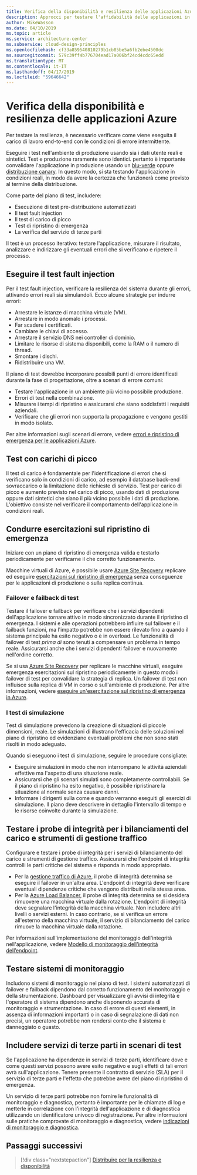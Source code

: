 ```yaml
---
title: Verifica della disponibilità e resilienza delle applicazioni Azure
description: Approcci per testare l'affidabilità delle applicazioni in Azure
author: MikeWasson
ms.date: 04/10/2019
ms.topic: article
ms.service: architecture-center
ms.subservice: cloud-design-principles
ms.openlocfilehash: cf33a859540810279b1cb85be5a6fb2ebe4500dc
ms.sourcegitcommit: 579c39ff4b776704ead17a006bf24cd4cdc65edd
ms.translationtype: MT
ms.contentlocale: it-IT
ms.lasthandoff: 04/17/2019
ms.locfileid: "59646642"
---
```

# <a name="testing-azure-applications-for-resiliency-and-availability"></a>Verifica della disponibilità e resilienza delle applicazioni Azure

Per testare la resilienza, è necessario verificare come viene eseguita il carico di lavoro end-to-end con le condizioni di errore intermittente.

Eseguire i test nell'ambiente di produzione usando sia i dati utente reali e sintetici. Test e produzione raramente sono identici. pertanto è importante convalidare l'applicazione in produzione usando un [blu-verde](https://martinfowler.com/bliki/BlueGreenDeployment.html) oppure [distribuzione canary](https://martinfowler.com/bliki/CanaryRelease.html). In questo modo, si sta testando l'applicazione in condizioni reali, in modo da avere la certezza che funzionerà come previsto al termine della distribuzione.

Come parte del piano di test, includere:

- Esecuzione di test pre-distribuzione automatizzati
- Il test fault injection
- Il test di carico di picco
- Test di ripristino di emergenza
- La verifica del servizio di terze parti

Il test è un processo iterativo: testare l'applicazione, misurare il risultato, analizzare e indirizzare gli eventuali errori che si verificano e ripetere il processo.

## <a name="perform-fault-injection-testing"></a>Eseguire il test fault injection

Per il test fault injection, verificare la resilienza del sistema durante gli errori, attivando errori reali sia simulandoli. Ecco alcune strategie per indurre errori:

- Arrestare le istanze di macchina virtuale (VM).
- Arrestare in modo anomalo i processi.
- Far scadere i certificati.
- Cambiare le chiavi di accesso.
- Arrestare il servizio DNS nei controller di dominio.
- Limitare le risorse di sistema disponibili, come la RAM o il numero di thread.
- Smontare i dischi.
- Ridistribuire una VM.

Il piano di test dovrebbe incorporare possibili punti di errore identificati durante la fase di progettazione, oltre a scenari di errore comuni:

- Testare l'applicazione in un ambiente più vicino possibile produzione.
- Errori di test nella combinazione.
- Misurare i tempi di ripristino e assicurarsi che siano soddisfatti i requisiti aziendali.
- Verificare che gli errori non supporta la propagazione e vengono gestiti in modo isolato.

Per altre informazioni sugli scenari di errore, vedere [errori e ripristino di emergenza per le applicazioni Azure](./disaster-recovery.md).

## <a name="test-under-peak-loads"></a>Test con carichi di picco

Il test di carico è fondamentale per l'identificazione di errori che si verificano solo in condizioni di carico, ad esempio il database back-end sovraccarico o la limitazione delle richieste di servizio. Test per carico di picco e aumento previsto nel carico di picco, usando dati di produzione oppure dati sintetici che siano il più vicino possibile i dati di produzione. L'obiettivo consiste nel verificare il comportamento dell'applicazione in condizioni reali.

## <a name="conduct-disaster-recovery-drills"></a>Condurre esercitazioni sul ripristino di emergenza

Iniziare con un piano di ripristino di emergenza valida e testarlo periodicamente per verificarne il che corretto funzionamento.

Macchine virtuali di Azure, è possibile usare [Azure Site Recovery](/azure/site-recovery/azure-to-azure-quickstart/) replicare ed eseguire [esercitazioni sul ripristino di emergenza](/azure/site-recovery/azure-to-azure-tutorial-dr-drill/) senza conseguenze per le applicazioni di produzione o sulla replica continua.

### <a name="failover-and-failback-testing"></a>Failover e failback di test

Testare il failover e failback per verificare che i servizi dipendenti dell'applicazione tornare attivo in modo sincronizzato durante il ripristino di emergenza. I sistemi e alle operazioni potrebbero influire sul failover e il failback funzioni, ma l'impatto potrebbe non essere rilevato fino a quando il sistema principale ha esito negativo o è in overload. Le funzionalità di failover di test *prima di* sono tenuti a compensare un problema in tempo reale. Assicurarsi anche che i servizi dipendenti failover e nuovamente nell'ordine corretto.

Se si usa [Azure Site Recovery](/azure/site-recovery/) per replicare le macchine virtuali, eseguire emergenza esercitazioni sul ripristino periodicamente in questo modo i failover di test per convalidare la strategia di replica. Un failover di test non influisce sulla replica di VM in corso o sull'ambiente di produzione. Per altre informazioni, vedere [eseguire un'esercitazione sul ripristino di emergenza in Azure](/azure/site-recovery/site-recovery-test-failover-to-azure).

### <a name="simulation-testing"></a>I test di simulazione

Test di simulazione prevedono la creazione di situazioni di piccole dimensioni, reale. Le simulazioni di illustrano l'efficacia delle soluzioni nel piano di ripristino ed evidenziano eventuali problemi che non sono stati risolti in modo adeguato.

Quando si eseguono i test di simulazione, seguire le procedure consigliate:

- Eseguire simulazioni in modo che non interrompano le attività aziendali effettive ma l'aspetto di una situazione reale.
- Assicurarsi che gli scenari simulati sono completamente controllabili. Se il piano di ripristino ha esito negativo, è possibile ripristinare la situazione al normale senza causare danni.
- Informare i dirigenti sulla come e quando verranno eseguiti gli esercizi di simulazione. Il piano deve descrivere in dettaglio l'intervallo di tempo e le risorse coinvolte durante la simulazione.

## <a name="test-health-probes-for-load-balancers-and-traffic-managers"></a>Testare i probe di integrità per i bilanciamenti del carico e strumenti di gestione traffico

Configurare e testare i probe di integrità per i servizi di bilanciamento del carico e strumenti di gestione traffico. Assicurarsi che l'endpoint di integrità controlli le parti critiche del sistema e risponda in modo appropriato.

- Per la [gestione traffico di Azure](/azure/traffic-manager/traffic-manager-overview/), il probe di integrità determina se eseguire il failover in un'altra area. L'endpoint di integrità deve verificare eventuali dipendenze critiche che vengono distribuiti nella stessa area.
- Per la [Azure Load Balancer](/azure/load-balancer/load-balancer-overview/), il probe di integrità determina se si desidera rimuovere una macchina virtuale dalla rotazione. L'endpoint di integrità deve segnalare l'integrità della macchina virtuale. Non includere altri livelli o servizi esterni. In caso contrario, se si verifica un errore all'esterno della macchina virtuale, il servizio di bilanciamento del carico rimuove la macchina virtuale dalla rotazione.

Per informazioni sull'implementazione del monitoraggio dell'integrità nell'applicazione, vedere [Modello di monitoraggio dell’integrità dell’endpoint](../patterns/health-endpoint-monitoring.md).

## <a name="test-monitoring-systems"></a>Testare sistemi di monitoraggio

Includono sistemi di monitoraggio nel piano di test. I sistemi automatizzati di failover e failback dipendono dal corretto funzionamento del monitoraggio e della strumentazione. Dashboard per visualizzare gli avvisi di integrità e l'operatore di sistema dipendono anche disponendo accurata di monitoraggio e strumentazione. In caso di errore di questi elementi, in assenza di informazioni importanti o in caso di segnalazione di dati non precisi, un operatore potrebbe non rendersi conto che il sistema è danneggiato o guasto.

## <a name="include-third-party-services-in-test-scenarios"></a>Includere servizi di terze parti in scenari di test

Se l'applicazione ha dipendenze in servizi di terze parti, identificare dove e come questi servizi possono avere esito negativo e sugli effetti di tali errori avrà sull'applicazione. Tenere presente il contratto di servizio (SLA) per il servizio di terze parti e l'effetto che potrebbe avere del piano di ripristino di emergenza.

Un servizio di terze parti potrebbe non fornire le funzionalità di monitoraggio e diagnostica, pertanto è importante per le chiamate di log e metterle in correlazione con l'integrità dell'applicazione e di diagnostica utilizzando un identificatore univoco di registrazione. Per altre informazioni sulle pratiche comprovate di monitoraggio e diagnostica, vedere [indicazioni di monitoraggio e diagnostica](../best-practices/monitoring.md).

## <a name="next-steps"></a>Passaggi successivi

> [!div class="nextstepaction"]
> [Distribuire per la resilienza e disponibilità](./deploy.md)
